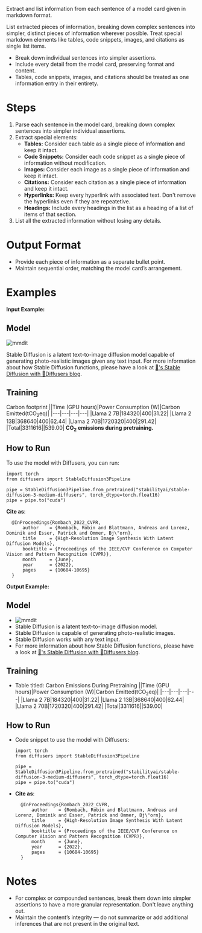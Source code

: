 Extract and list information from each sentence of a model card given in markdown format.

List extracted pieces of information, breaking down complex sentences into simpler, distinct pieces of information wherever possible. Treat special markdown elements like tables, code snippets, images, and citations as single list items.

- Break down individual sentences into simpler assertions.
- Include every detail from the model card, preserving format and content.
- Tables, code snippets, images, and citations should be treated as one information entry in their entirety.

# Steps

1. Parse each sentence in the model card, breaking down complex sentences into simpler individual assertions.
2. Extract special elements:
   - **Tables:** Consider each table as a single piece of information and keep it intact.
   - **Code Snippets:** Consider each code snippet as a single piece of information without modification.
   - **Images:** Consider each image as a single piece of information and keep it intact.
   - **Citations:** Consider each citation as a single piece of information and keep it intact.
   - **Hyperlinks:** Keep every hyperlink with associated text. Don't remove the hyperlinks even if they are repeatetive.
   - **Headings:** Include every headings in the list as a heading of a list of items of that section.
3. List all the extracted information without losing any details.

# Output Format

- Provide each piece of information as a separate bullet point.
- Maintain sequential order, matching the model card’s arrangement.
  
# Examples

**Input Example:**
## Model
![mmdit](mmdit.png)

Stable Diffusion is a latent text-to-image diffusion model capable of generating photo-realistic images given any text input. For more information about how Stable Diffusion functions, please have a look at [🤗's Stable Diffusion with 🧨Diffusers blog](https://huggingface.co/blog/stable_diffusion).

## Training
Carbon footprint
||Time (GPU hours)|Power Consumption (W)|Carbon Emitted(tCO<sub>2</sub>eq)|
|---|---|---|---|
|Llama 2 7B|184320|400|31.22|
|Llama 2 13B|368640|400|62.44|
|Llama 2 70B|1720320|400|291.42|
|Total|3311616||539.00|
**CO<sub>2</sub> emissions during pretraining.**

## How to Run
To use the model with Diffusers, you can run:

```
import torch
from diffusers import StableDiffusion3Pipeline

pipe = StableDiffusion3Pipeline.from_pretrained("stabilityai/stable-diffusion-3-medium-diffusers", torch_dtype=torch.float16)
pipe = pipe.to("cuda")
```

**Cite as**:
```
  @InProceedings{Rombach_2022_CVPR,
	  author    = {Rombach, Robin and Blattmann, Andreas and Lorenz, Dominik and Esser, Patrick and Ommer, Bj\"orn},
	  title     = {High-Resolution Image Synthesis With Latent Diffusion Models},
	  booktitle = {Proceedings of the IEEE/CVF Conference on Computer Vision and Pattern Recognition (CVPR)},
	  month     = {June},
	  year      = {2022},
	  pages     = {10684-10695}
  }
```

**Output Example:**

## Model
- ![mmdit](mmdit.png)
- Stable Diffusion is a latent text-to-image diffusion model.
- Stable Diffusion is capable of generating photo-realistic images.
- Stable Diffusion works with any text input.
- For more information about how Stable Diffusion functions, please have a look at [🤗's Stable Diffusion with 🧨Diffusers blog](https://huggingface.co/blog/stable_diffusion).

## Training
- Table titled: Carbon Emissions During Pretraining
   ||Time (GPU hours)|Power Consumption (W)|Carbon Emitted(tCO<sub>2</sub>eq)|
   |---|---|---|---|
   |Llama 2 7B|184320|400|31.22|
   |Llama 2 13B|368640|400|62.44|
   |Llama 2 70B|1720320|400|291.42|
   |Total|3311616||539.00|

## How to Run
- Code snippet to use the model with Diffusers:
   ```
   import torch
   from diffusers import StableDiffusion3Pipeline
   
   pipe = StableDiffusion3Pipeline.from_pretrained("stabilityai/stable-diffusion-3-medium-diffusers", torch_dtype=torch.float16)
   pipe = pipe.to("cuda")
   ```
- **Cite as**:
   ```
     @InProceedings{Rombach_2022_CVPR,
         author    = {Rombach, Robin and Blattmann, Andreas and Lorenz, Dominik and Esser, Patrick and Ommer, Bj\"orn},
         title     = {High-Resolution Image Synthesis With Latent Diffusion Models},
         booktitle = {Proceedings of the IEEE/CVF Conference on Computer Vision and Pattern Recognition (CVPR)},
         month     = {June},
         year      = {2022},
         pages     = {10684-10695}
     }
   ```

# Notes

- For complex or compounded sentences, break them down into simpler assertions to have a more granular representation. Don't leave anything out.
- Maintain the content’s integrity — do not summarize or add additional inferences that are not present in the original text.
